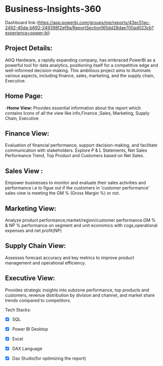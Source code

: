# Business-Insights-360
Dashboard link-(https://app.powerbi.com/groups/me/reports/43ec51ac-2492-45da-b692-249398f2ef9a/ReportSection165dd28dae700ad023cb?experience=power-bi)

## Project Details:
AtliQ Hardware, a rapidly expanding company, has embraced PowerBi as a powerful tool for data analytics, positioning itself for a competitive edge and well-informed decision-making. This ambitious project aims to illuminate various aspects, including finance, sales, marketing, and the supply chain, Executive.

## Home Page: 
-**Home View:** Provides essential information about the report which contains  Icons of all the view like info,Finance ,Sales, Marketing, Supply Chain, Executive

## Finance View:
Evaluation of financial performance, support decision-making, and facilitate communication with stakeholders.
Explore P & L Statements, Net Sales Performance Trend, Top Product and Customers based on Net Sales.


## Sales View :
Empower businesses to monitor and evaluate their sales activities and performance i.e to figue out if the customers in 'customer performance' sales view is meeting the GM % (Gross Margin %) or not.

## Marketing View:
Analyze product performance,market/region/customer performance.GM % & NP % performance on segment and unit economics with cogs,operational expenses and net profit(NP)

## Supply Chain View:
Assesses forecast accuracy and key metrics to improve product management and operational efficiency.

## Executive View:
Provides strategic insights into subzone performance, top products and customers, revenue distribution by division and channel, and market share trends compared to competitors.



Tech Stacks:
- [x]	SQL
- [x]	Power BI Desktop
- [x]	Excel
- [x]	DAX Language
- [x]	Dax Studio(for optimizing the report)
      

